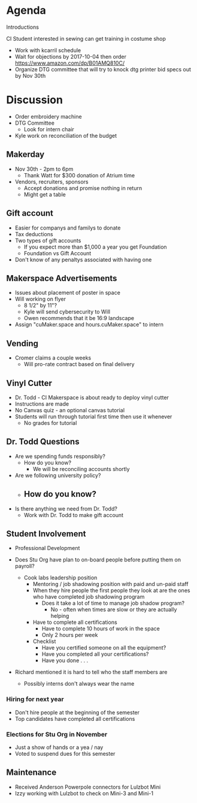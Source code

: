 # Agenda
Introductions

CI Student interested in sewing can get training in costume shop
- Work with kcarril schedule
- Wait for objections by 2017-10-04 then order https://www.amazon.com/dp/B01AMQ810C/
- Organize DTG committee that will try to knock dtg printer bid specs out by Nov 30th


# Discussion
- Order embroidery machine
- DTG Committee
    - Look for intern chair
- Kyle work on reconciliation of the budget

## Makerday
- Nov 30th - 2pm to 6pm
    - Thank Watt for $300 donation of Atrium time
- Vendors, recruiters, sponsors
    - Accept donations and promise nothing in return
    - Might get a table


## Gift account
- Easier for companys and familys to donate
- Tax deductions
- Two types of gift accounts
    - If you expect more than $1,000 a year you get Foundation
    - Foundation vs Gift Account
- Don't know of any penaltys associated with having one


## Makerspace Advertisements
- Issues about placement of poster in space
- Will working on flyer
    - 8 1/2" by 11"?
    - Kyle will send cybersecurity to Will
    - Owen recommends that it be 16:9 landscape
- Assign "cuMaker.space and hours.cuMaker.space" to intern


## Vending
- Cromer claims a couple weeks
    - Will pro-rate contract based on final delivery


## Vinyl Cutter
- Dr. Todd - CI Makerspace is about ready to deploy vinyl cutter
- Instructions are made
- No Canvas quiz - an optional canvas tutorial
- Students will run through tutorial first time then use it whenever
    - No grades for tutorial


## Dr. Todd Questions
- Are we spending funds responsibly?
    - How do you know?
        - We will be reconciling accounts shortly
- Are we following university policy?
    - How do you know?
        -
- Is there anything we need from Dr. Todd?
    - Work with Dr. Todd to make gift account


## Student Involvement
- Professional Development
- Does Stu Org have plan to on-board people before putting them on payroll?
    - Cook labs leadership position
        - Mentoring / job shadowing position with paid and un-paid staff
        - When they hire people the first people they look at are the ones who have completed job shadowing program
            - Does it take a lot of time to manage job shadow program?
                - No - often when times are slow or they are actually helping
        - Have to complete all certifications
            - Have to complete 10 hours of work in the space
            - Only 2 hours per week
        - Checklist
            - Have you certified someone on all the equipment?
            - Have you completed all your certifications?
            - Have you done . . .

- Richard mentioned it is hard to tell who the staff members are
    - Possibly interns don't always wear the name

### Hiring for next year
- Don't hire people at the beginning of the semester
- Top candidates have completed all certifications

### Elections for Stu Org in November
- Just a show of hands or a yea / nay
- Voted to suspend dues for this semester

## Maintenance
- Received Anderson Powerpole connectors for Lulzbot Mini
- Izzy working with Lulzbot to check on Mini-3 and Mini-1
